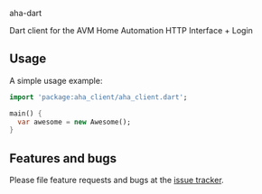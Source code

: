 aha-dart

Dart client for the AVM Home Automation HTTP Interface + Login

## Usage

A simple usage example:

```dart
import 'package:aha_client/aha_client.dart';

main() {
  var awesome = new Awesome();
}
```

## Features and bugs

Please file feature requests and bugs at the [issue tracker][tracker].

[tracker]: http://example.com/issues/replaceme
